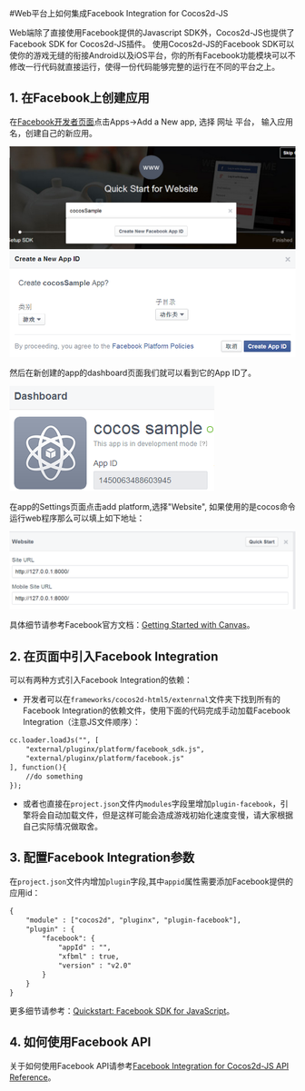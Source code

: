 #Web平台上如何集成Facebook Integration for Cocos2d-JS

Web端除了直接使用Facebook提供的Javascript SDK外，Cocos2d-JS也提供了Facebook SDK for Cocos2d-JS插件。
使用Cocos2d-JS的Facebook SDK可以使你的游戏无缝的衔接Android以及iOS平台，你的所有Facebook功能模块可以不修改一行代码就直接运行，使得一份代码能够完整的运行在不同的平台之上。

## 1. 在Facebook上创建应用

在[Facebook开发者页面](https://developers.facebook.com/)点击Apps->Add a New app, 选择 网址 平台， 输入应用名，创建自己的新应用。

![](./1.PNG)
![](./1_2.PNG)

然后在新创建的app的dashboard页面我们就可以看到它的App ID了。

![](./2.PNG)

在app的Settings页面点击add platform,选择"Website", 如果使用的是cocos命令运行web程序那么可以填上如下地址：

![](./2_2.PNG)

具体细节请参考Facebook官方文档：[Getting Started with Canvas](http://developers.facebook.com/docs/games/canvas/)。

## 2. 在页面中引入Facebook Integration

可以有两种方式引入Facebook Integration的依赖：

- 开发者可以在`frameworks/cocos2d-html5/extenrnal`文件夹下找到所有的Facebook Integration的依赖文件，使用下面的代码完成手动加载Facebook Integration（注意JS文件顺序）：

```
cc.loader.loadJs("", [
    "external/pluginx/platform/facebook_sdk.js",
    "external/pluginx/platform/facebook.js"
], function(){
    //do something
});
```

- 或者也直接在`project.json`文件内`modules`字段里增加`plugin-facebook`，引擎将会自动加载文件，但是这样可能会造成游戏初始化速度变慢，请大家根据自己实际情况做取舍。

## 3. 配置Facebook Integration参数

在`project.json`文件内增加`plugin`字段,其中`appid`属性需要添加Facebook提供的应用id：

```
{
    "module" : ["cocos2d", "pluginx", "plugin-facebook"],
    "plugin" : {
        "facebook": {
            "appId" : "", 
            "xfbml" : true,
            "version" : "v2.0"
        }
    }
}
```

更多细节请参考：[Quickstart: Facebook SDK for JavaScript](http://developers.facebook.com/docs/javascript/quickstart/)。 

## 4. 如何使用Facebook API

关于如何使用Facebook API请参考[Facebook Integration for Cocos2d-JS API Reference](../api-reference/en.md)。